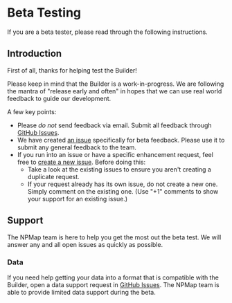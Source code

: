 # Beta Testing

If you are a beta tester, please read through the following instructions.

## Introduction

First of all, thanks for helping test the Builder!

Please keep in mind that the Builder is a work-in-progress. We are following the mantra of "release early and often" in hopes that we can use real world feedback to guide our development.

A few key points:

- Please _do not_ send feedback via email. Submit all feedback through [GitHub Issues](https://github.com/nationalparkservice/npmap-builder/issues).
- We have created [an issue](https://github.com/nationalparkservice/npmap-builder/issues/9) specifically for beta feedback. Please use it to submit any general feedback to the team.
- If you run into an issue or have a specific enhancement request, feel free to [create a new issue](https://github.com/nationalparkservice/npmap-builder/issues/new). Before doing this:
  - Take a look at the existing issues to ensure you aren't creating a duplicate request.
  - If your request already has its own issue, do not create a new one. Simply comment on the existing one. (Use "+1" comments to show your support for an existing issue.)

## Support

The NPMap team is here to help you get the most out the beta test. We will answer any and all open issues as quickly as possible.

### Data

If you need help getting your data into a format that is compatible with the Builder, open a data support request in [GitHub Issues](https://github.com/nationalparkservice/npmap-builder/issues). The NPMap team is able to provide limited data support during the beta.
